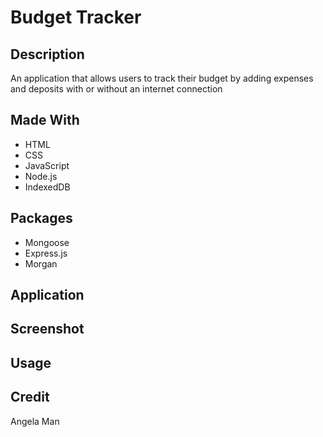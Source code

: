 # Budget Tracker

## Description
An application that allows users to track their budget by adding expenses and deposits with or without an internet connection

## Made With
* HTML
* CSS
* JavaScript
* Node.js
* IndexedDB

## Packages
* Mongoose
* Express.js
* Morgan

## Application

## Screenshot

## Usage

## Credit
Angela Man